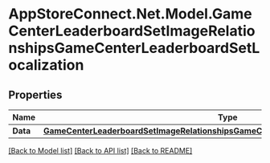 # AppStoreConnect.Net.Model.GameCenterLeaderboardSetImageRelationshipsGameCenterLeaderboardSetLocalization

## Properties

Name | Type | Description | Notes
------------ | ------------- | ------------- | -------------
**Data** | [**GameCenterLeaderboardSetImageRelationshipsGameCenterLeaderboardSetLocalizationData**](GameCenterLeaderboardSetImageRelationshipsGameCenterLeaderboardSetLocalizationData.md) |  | [optional] 

[[Back to Model list]](../README.md#documentation-for-models) [[Back to API list]](../README.md#documentation-for-api-endpoints) [[Back to README]](../README.md)

